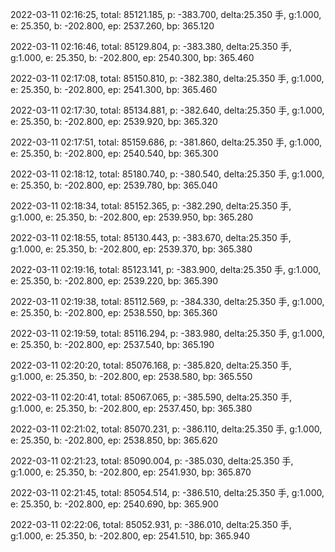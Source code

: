 2022-03-11 02:16:25, total: 85121.185, p: -383.700, delta:25.350 手, g:1.000, e: 25.350, b: -202.800, ep: 2537.260, bp: 365.120

2022-03-11 02:16:46, total: 85129.804, p: -383.380, delta:25.350 手, g:1.000, e: 25.350, b: -202.800, ep: 2540.300, bp: 365.460

2022-03-11 02:17:08, total: 85150.810, p: -382.380, delta:25.350 手, g:1.000, e: 25.350, b: -202.800, ep: 2541.300, bp: 365.460

2022-03-11 02:17:30, total: 85134.881, p: -382.640, delta:25.350 手, g:1.000, e: 25.350, b: -202.800, ep: 2539.920, bp: 365.320

2022-03-11 02:17:51, total: 85159.686, p: -381.860, delta:25.350 手, g:1.000, e: 25.350, b: -202.800, ep: 2540.540, bp: 365.300

2022-03-11 02:18:12, total: 85180.740, p: -380.540, delta:25.350 手, g:1.000, e: 25.350, b: -202.800, ep: 2539.780, bp: 365.040

2022-03-11 02:18:34, total: 85152.365, p: -382.290, delta:25.350 手, g:1.000, e: 25.350, b: -202.800, ep: 2539.950, bp: 365.280

2022-03-11 02:18:55, total: 85130.443, p: -383.670, delta:25.350 手, g:1.000, e: 25.350, b: -202.800, ep: 2539.370, bp: 365.380

2022-03-11 02:19:16, total: 85123.141, p: -383.900, delta:25.350 手, g:1.000, e: 25.350, b: -202.800, ep: 2539.220, bp: 365.390

2022-03-11 02:19:38, total: 85112.569, p: -384.330, delta:25.350 手, g:1.000, e: 25.350, b: -202.800, ep: 2538.550, bp: 365.360

2022-03-11 02:19:59, total: 85116.294, p: -383.980, delta:25.350 手, g:1.000, e: 25.350, b: -202.800, ep: 2537.540, bp: 365.190

2022-03-11 02:20:20, total: 85076.168, p: -385.820, delta:25.350 手, g:1.000, e: 25.350, b: -202.800, ep: 2538.580, bp: 365.550

2022-03-11 02:20:41, total: 85067.065, p: -385.590, delta:25.350 手, g:1.000, e: 25.350, b: -202.800, ep: 2537.450, bp: 365.380

2022-03-11 02:21:02, total: 85070.231, p: -386.110, delta:25.350 手, g:1.000, e: 25.350, b: -202.800, ep: 2538.850, bp: 365.620

2022-03-11 02:21:23, total: 85090.004, p: -385.030, delta:25.350 手, g:1.000, e: 25.350, b: -202.800, ep: 2541.930, bp: 365.870

2022-03-11 02:21:45, total: 85054.514, p: -386.510, delta:25.350 手, g:1.000, e: 25.350, b: -202.800, ep: 2540.690, bp: 365.900

2022-03-11 02:22:06, total: 85052.931, p: -386.010, delta:25.350 手, g:1.000, e: 25.350, b: -202.800, ep: 2541.510, bp: 365.940